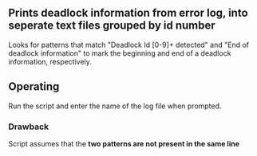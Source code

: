 ## Prints deadlock information from error log, into seperate text files grouped by id number <br>
Looks for patterns that match "Deadlock Id [0-9]+ detected" and "End of deadlock information" to mark the beginning and end of a deadlock information, respectively. <br>

## Operating <br>
Run the script and enter the name of the log file when prompted. <br>


### Drawback <br>
Script assumes that the **two patterns are not present in the same line**


